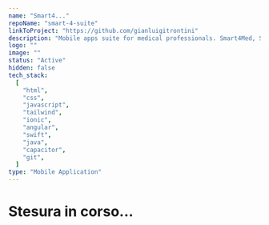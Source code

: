 ```yaml
---
name: "Smart4..."
repoName: "smart-4-suite"
linkToProject: "https://github.com/gianluigitrontini"
description: "Mobile apps suite for medical professionals. Smart4Med, Smart4Care, Smart4Hospital. Code updates & redesign. Developed with NBS."
logo: ""
image: ""
status: "Active"
hidden: false
tech_stack:
  [
    "html",
    "css",
    "javascript",
    "tailwind",
    "ionic",
    "angular",
    "swift",
    "java",
    "capacitor",
    "git",
  ]
type: "Mobile Application"
---
```


# Stesura in corso...

